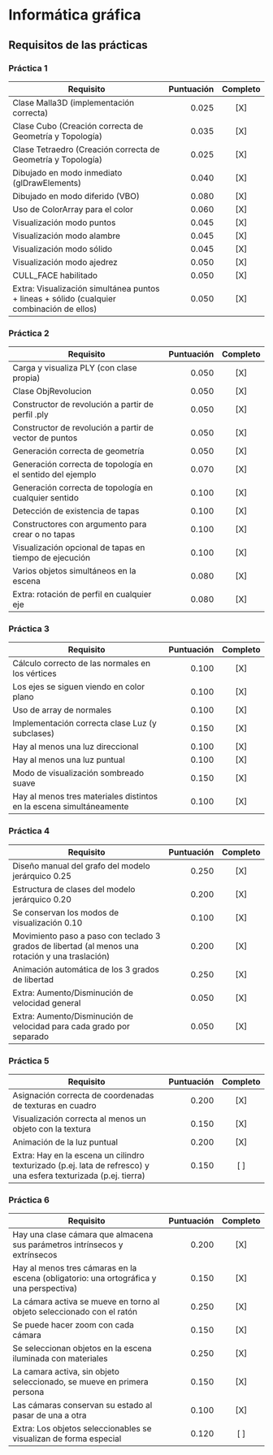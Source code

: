 # Informática gráfica

## Requisitos de las prácticas

### Práctica 1

| Requisito                                                                                 | Puntuación | Completo |
| ----------------------------------------------------------------------------------------- | ---------: | :------: |
| Clase Malla3D (implementación correcta)                                                   | 0.025      | [X]      |
| Clase Cubo (Creación correcta de Geometría y Topología)                                   | 0.035      | [X]      |
| Clase Tetraedro (Creación correcta de Geometría y Topología)                              | 0.025      | [X]      |
| Dibujado en modo inmediato (glDrawElements)                                               | 0.040      | [X]      |
| Dibujado en modo diferido (VBO)                                                           | 0.080      | [X]      |
| Uso de ColorArray para el color                                                           | 0.060      | [X]      |
| Visualización modo puntos                                                                 | 0.045      | [X]      |
| Visualización modo alambre                                                                | 0.045      | [X]      |
| Visualización modo sólido                                                                 | 0.045      | [X]      |
| Visualización modo ajedrez                                                                | 0.050      | [X]      |
| CULL_FACE habilitado                                                                      | 0.050      | [X]      |
| Extra: Visualización simultánea puntos + lineas + sólido (cualquier combinación de ellos) | 0.050      | [X]      |

### Práctica 2

| Requisito                                                  | Puntuación | Completo |
| ---------------------------------------------------------- | ---------: | :------: |
| Carga y visualiza PLY (con clase propia)                   | 0.050      | [X]      |
| Clase ObjRevolucion                                        | 0.050      | [X]      |
| Constructor de revolución a partir de perfil .ply          | 0.050      | [X]      |
| Constructor de revolución a partir de vector de puntos     | 0.050      | [X]      |
| Generación correcta de geometría                           | 0.050      | [X]      |
| Generación correcta de topología en el sentido del ejemplo | 0.070      | [X]      |
| Generación correcta de topología en cualquier sentido      | 0.100      | [X]      |
| Detección de existencia de tapas                           | 0.100      | [X]      |
| Constructores con argumento para crear o no tapas          | 0.100      | [X]      |
| Visualización opcional de tapas en tiempo de ejecución     | 0.100      | [X]      |
| Varios objetos simultáneos en la escena                    | 0.080      | [X]      |
| Extra: rotación de perfil en cualquier eje                 | 0.080      | [X]      |

### Práctica 3

| Requisito                                                           | Puntuación | Completo |
| ------------------------------------------------------------------- | ---------: | :------: |
| Cálculo correcto de las normales en los vértices                    | 0.100      | [X]      |
| Los ejes se siguen viendo en color plano                            | 0.100      | [X]      |
| Uso de array de normales                                            | 0.100      | [X]      |
| Implementación correcta clase Luz (y subclases)                     | 0.150      | [X]      |
| Hay al menos una luz direccional                                    | 0.100      | [X]      |
| Hay al menos una luz puntual                                        | 0.100      | [X]      |
| Modo de visualización sombreado suave                               | 0.150      | [X]      |
| Hay al menos tres materiales distintos en la escena simultáneamente | 0.100      | [X]      |

### Práctica 4

| Requisito                                                                                        | Puntuación | Completo |
| ------------------------------------------------------------------------------------------------ | ---------: | :------: |
| Diseño manual del grafo del modelo jerárquico 0.25                                               | 0.250      | [X]      |
| Estructura de clases del modelo jerárquico 0.20                                                  | 0.200      | [X]      |
| Se conservan los modos de visualización 0.10                                                     | 0.100      | [X]      |
| Movimiento paso a paso con teclado 3 grados de libertad (al menos una rotación y una traslación) | 0.200      | [X]      |
| Animación automática de los 3 grados de libertad                                                 | 0.250      | [X]      |
| Extra: Aumento/Disminución de velocidad general                                                  | 0.050      | [X]      |
| Extra: Aumento/Disminución de velocidad para cada grado por separado                             | 0.050      | [X]      |

### Práctica 5

| Requisito                                                                                                        | Puntuación | Completo |
| ---------------------------------------------------------------------------------------------------------------- | ---------: | :------: |
| Asignación correcta de coordenadas de texturas en cuadro                                                         | 0.200      | [X]      |
| Visualización correcta al menos un objeto con la textura                                                         | 0.150      | [X]      |
| Animación de la luz puntual                                                                                      | 0.200      | [X]      |
| Extra: Hay en la escena un cilindro texturizado (p.ej. lata de refresco) y una esfera texturizada (p.ej. tierra) | 0.150      | [ ]      |

### Práctica 6

| Requisito                                                                               | Puntuación | Completo |
| --------------------------------------------------------------------------------------- | ---------: | :------: |
| Hay una clase cámara que almacena sus parámetros intrínsecos y extrínsecos              | 0.200      | [X]      |
| Hay al menos tres cámaras en la escena (obligatorio: una ortográfica y una perspectiva) | 0.150      | [X]      |
| La cámara activa se mueve en torno al objeto seleccionado con el ratón                  | 0.250      | [X]      |
| Se puede hacer zoom con cada cámara                                                     | 0.150      | [X]      |
| Se seleccionan objetos en la escena iluminada con materiales                            | 0.250      | [X]      |
| La camara activa, sin objeto seleccionado, se mueve en primera persona                  | 0.150      | [X]      |
| Las cámaras conservan su estado al pasar de una a otra                                  | 0.100      | [X]      |
| Extra: Los objetos seleccionables se visualizan de forma especial                       | 0.120      | [ ]      |
